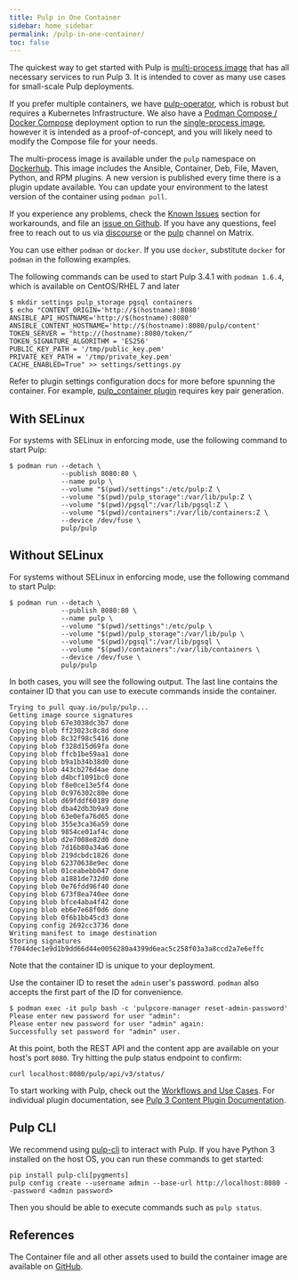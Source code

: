 ```yaml
---
title: Pulp in One Container
sidebar: home_sidebar
permalink: /pulp-in-one-container/
toc: false
---
```


The quickest way to get started with Pulp is [multi-process image](https://docs.pulpproject.org/pulp_oci_images/multi-process-images/) that has all necessary services to run Pulp 3. It is intended to cover as many use cases for small-scale Pulp deployments.

If you prefer multiple containers, we have [pulp-operator](https://docs.pulpproject.org/pulp_operator/), which is robust but requires a Kubernetes Infrastructure. We also have a [Podman Compose / Docker Compose](/podman-compose/) deployment option to run the [single-process image](https://docs.pulpproject.org/pulp_oci_images/single-process-images/), however it is intended as a proof-of-concept, and you will likely need to modify the Compose file for your needs.

The multi-process image is available under the `pulp` namespace on [Dockerhub](https://hub.docker.com/repository/docker/pulp/pulp/). This image includes the Ansible, Container, Deb, File, Maven, Python, and RPM plugins. A new version is published every time there is a plugin update available. You can update your environment to the latest version of the container using `podman pull`.

If you experience any problems, check the [Known Issues](https://docs.pulpproject.org/pulp_oci_images/multi-process-images/#known-issues) section for workarounds, and file an [issue on Github](https://github.com/pulp/pulp-oci-images/issues). If you have any questions, feel free to reach out to us via [discourse](https://discourse.pulpproject.org/) or the [pulp](/help/#chat-to-us) channel on Matrix.

You can use either `podman` or `docker`. If you use `docker`, substitute `docker` for `podman` in the following examples.

The following commands can be used to start Pulp 3.4.1 with `podman 1.6.4`, which is available on
CentOS/RHEL 7 and later

```
$ mkdir settings pulp_storage pgsql containers
$ echo "CONTENT_ORIGIN='http://$(hostname):8080'
ANSIBLE_API_HOSTNAME='http://$(hostname):8080'
ANSIBLE_CONTENT_HOSTNAME='http://$(hostname):8080/pulp/content'
TOKEN_SERVER = "http://(hostname):8080/token/"
TOKEN_SIGNATURE_ALGORITHM = 'ES256'
PUBLIC_KEY_PATH = '/tmp/public_key.pem'
PRIVATE_KEY_PATH = '/tmp/private_key.pem'
CACHE_ENABLED=True" >> settings/settings.py
```

Refer to plugin settings configuration docs for more before spunning the container.
For example, [pulp_container plugin](https://docs.pulpproject.org/pulp_container/authentication.html#token-authentication-label) requires key pair generation.

## With SELinux

For systems with SELinux in enforcing mode, use the following command to start Pulp:

```
$ podman run --detach \
             --publish 8080:80 \
             --name pulp \
             --volume "$(pwd)/settings":/etc/pulp:Z \
             --volume "$(pwd)/pulp_storage":/var/lib/pulp:Z \
             --volume "$(pwd)/pgsql":/var/lib/pgsql:Z \
             --volume "$(pwd)/containers":/var/lib/containers:Z \
             --device /dev/fuse \
             pulp/pulp
```

## Without SELinux

For systems without SELinux in enforcing mode, use the following command to start Pulp:

```
$ podman run --detach \
             --publish 8080:80 \
             --name pulp \
             --volume "$(pwd)/settings":/etc/pulp \
             --volume "$(pwd)/pulp_storage":/var/lib/pulp \
             --volume "$(pwd)/pgsql":/var/lib/pgsql \
             --volume "$(pwd)/containers":/var/lib/containers \
             --device /dev/fuse \
             pulp/pulp
```

In both cases, you will see the following output. The last line contains the container ID that you can use to execute commands inside the container.

```
Trying to pull quay.io/pulp/pulp...
Getting image source signatures
Copying blob 67e3038dc3b7 done
Copying blob ff23023c8c8d done
Copying blob 8c32f98c5416 done
Copying blob f328d15d69fa done
Copying blob ffcb1be59aa1 done
Copying blob b9a1b34b38d0 done
Copying blob 443cb276d4ae done
Copying blob d4bcf1091bc0 done
Copying blob f8e0ce13e5f4 done
Copying blob 0c976302c80e done
Copying blob d69fddf60189 done
Copying blob dba42db3b9a9 done
Copying blob 63e0efa76d65 done
Copying blob 355e3ca36a59 done
Copying blob 9854ce01af4c done
Copying blob d2e7008e82d0 done
Copying blob 7d16b80a34a6 done
Copying blob 219dcbdc1826 done
Copying blob 62370638e9ec done
Copying blob 01ceabebb047 done
Copying blob a1881de732d0 done
Copying blob 0e76fdd96f40 done
Copying blob 673f8ea740ee done
Copying blob bfce4aba4f42 done
Copying blob eb6e7e68f0d6 done
Copying blob 0f6b1bb45cd3 done
Copying config 2692cc3736 done
Writing manifest to image destination
Storing signatures
f7044dec1e9d1b9dd66d44e0056280a4399d6eac5c258f03a3a8ccd2a7e6effc
```

Note that the container ID is unique to your deployment.

Use the container ID to reset the `admin` user's password. `podman` also accepts the first part
of the ID for convenience.

```
$ podman exec -it pulp bash -c 'pulpcore-manager reset-admin-password'
Please enter new password for user "admin":
Please enter new password for user "admin" again:
Successfully set password for "admin" user.
```

At this point, both the REST API and the content app are available on your host's port `8080`. Try
hitting the pulp status endpoint to confirm:

```
curl localhost:8080/pulp/api/v3/status/
```

To start working with Pulp, check out the [Workflows and Use Cases](https://docs.pulpproject.org/workflows/index.html).
For individual plugin documentation, see [Pulp 3 Content Plugin Documentation](/docs/#pulp-3-content-plugin-documentation).


## Pulp CLI

We recommend using [pulp-cli](https://github.com/pulp/pulp-cli) to interact with Pulp. If you have
Python 3 installed on the host OS, you can run these commands to get started:

```
pip install pulp-cli[pygments]
pulp config create --username admin --base-url http://localhost:8080 --password <admin password>
```

Then you should be able to execute commands such as `pulp status`.

## References

The Container file and all other assets used to build the container image
are available on [GitHub](https://github.com/pulp/pulp-oci-images).
